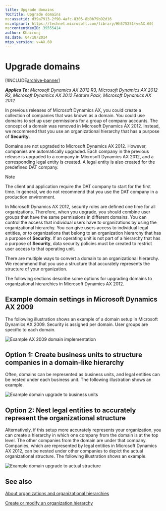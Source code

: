```yaml
---
title: Upgrade domains
TOCTitle: Upgrade domains
ms:assetid: d39a7913-2f90-4afc-8305-8b0b79b92d16
ms:mtpsurl: https://technet.microsoft.com/library/Hh575251(v=AX.60)
ms:contentKeyID: 39555414
author: Khairunj
ms.date: 04/18/2014
mtps_version: v=AX.60
---
```


# Upgrade domains 


[!INCLUDE[archive-banner](includes/archive-banner.md)]


_**Applies To:** Microsoft Dynamics AX 2012 R3, Microsoft Dynamics AX 2012 R2, Microsoft Dynamics AX 2012 Feature Pack, Microsoft Dynamics AX 2012_

In previous releases of Microsoft Dynamics AX, you could create a collection of companies that was known as a domain. You could use domains to set up user permissions for a group of company accounts. The concept of a domain was removed in Microsoft Dynamics AX 2012. Instead, we recommend that you use an organizational hierarchy that has a purpose of **Security**.

Domains are not upgraded to Microsoft Dynamics AX 2012. However, companies are automatically upgraded. Each company in the previous release is upgraded to a company in Microsoft Dynamics AX 2012, and a corresponding legal entity is created. A legal entity is also created for the predefined DAT company.


> [!NOTE]
> <P>The client and application require the DAT company to start for the first time. In general, we do not recommend that you use the DAT company in a production environment.</P>



In Microsoft Dynamics AX 2012, security roles are defined one time for all organizations. Therefore, when you upgrade, you should combine user groups that have the same permissions in different domains. You can control the access that individual users have to organizations by using the organizational hierarchy. You can give users access to individual legal entities, or to organizations that belong to an organization hierarchy that has a purpose of **Security**. If an operating unit is not part of a hierarchy that has a purpose of **Security**, data security policies must be created to restrict user access to that operating unit.

There are multiple ways to convert a domain to an organizational hierarchy. We recommend that you use a structure that accurately represents the structure of your organization.

The following sections describe some options for upgrading domains to organizational hierarchies in Microsoft Dynamics AX 2012.

## Example domain settings in Microsoft Dynamics AX 2009

The following illustration shows an example of a domain setup in Microsoft Dynamics AX 2009. Security is assigned per domain. User groups are specific to each domain.

![Example AX 2009 domain implementation](images/Hh575251.DomainUpgrade2009(AX.60).png "Example AX 2009 domain implementation")

## Option 1: Create business units to structure companies in a domain-like hierarchy

Often, domains can be represented as business units, and legal entities can be nested under each business unit. The following illustration shows an example.

![Example domain upgrade to business units](images/Hh575251.DomainUpgradeBU(AX.60).png "Example domain upgrade to business units")

## Option 2: Nest legal entities to accurately represent the organizational structure

Alternatively, if this setup more accurately represents your organization, you can create a hierarchy in which one company from the domain is at the top level. The other companies from the domain are under that company. Companies, which are represented by legal entities in Microsoft Dynamics AX 2012, can be nested under other companies to depict the actual organizational structure. The following illustration shows an example.

![Example domain upgrade to actual structure](images/Hh575251.DomainUpgradeActual(AX.60).png "Example domain upgrade to actual structure")

## See also

[About organizations and organizational hierarchies](about-organizations-and-organizational-hierarchies.md)

[Create or modify an organization hierarchy](create-or-modify-an-organization-hierarchy.md)

  


